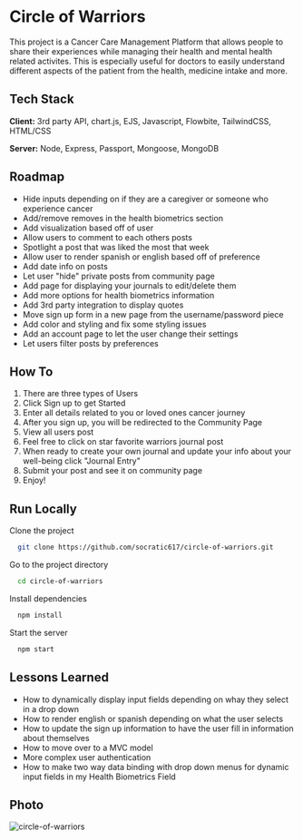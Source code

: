 
# Circle of Warriors 

This project is a Cancer Care Management Platform that allows people to share their experiences while managing their health and mental health related activites. This is especially useful for doctors to easily understand different aspects of the patient from the health, medicine intake and more.


## Tech Stack

**Client:** 3rd party API, chart.js, EJS, Javascript, Flowbite, TailwindCSS, HTML/CSS

**Server:** Node, Express, Passport, Mongoose, MongoDB


## Roadmap

- Hide inputs depending on if they are a caregiver or someone who experience cancer
- Add/remove removes in the health biometrics section
- Add visualization based off of user 
- Allow users to comment to each others posts
- Spotlight a post that was liked the most that week
- Allow user to render spanish or english based off of preference
- Add date info on posts
- Let user "hide" private posts from community page
- Add page for displaying your journals to edit/delete them
- Add more options for health biometrics information
- Add 3rd party integration to display quotes
- Move sign up form in a new page from the username/password piece
- Add color and styling and fix some styling issues
- Add an account page to let the user change their settings
- Let users filter posts by preferences


## How To

1. There are three types of Users
2. Click Sign up to get Started
3. Enter all details related to you or loved ones cancer journey
4. After you sign up, you will be redirected to the Community Page
5. View all users post
6. Feel free to click on star favorite warriors journal post
7. When ready to create your own journal and update your info about your well-being click "Journal Entry"
8. Submit your post and see it on community page
9. Enjoy!

## Run Locally

Clone the project

```bash
  git clone https://github.com/socratic617/circle-of-warriors.git
```

Go to the project directory

```bash
  cd circle-of-warriors
```

Install dependencies

```bash
  npm install
```

Start the server

```bash
  npm start
```


## Lessons Learned

- How to dynamically display input fields depending on whay they select in a drop down
- How to render english or spanish depending on what the user selects
- How to update the sign up information to have the user fill in information about themselves
- How to move over to a MVC model
- More complex user authentication
- How to make two way data binding with drop down menus for dynamic input fields in my Health Biometrics Field

## Photo

![circle-of-warriors](https://github.com/socratic617/cancer-care-management-platform/assets/144078314/19f8dbf3-47e7-4cfb-8fd1-9900dd20b674)


